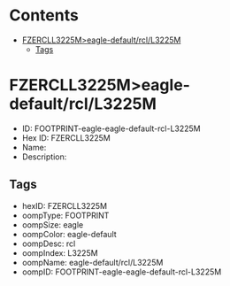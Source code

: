 



Contents
========

* [FZERCLL3225M>eagle-default/rcl/L3225M](#fzercll3225meagle-defaultrcll3225m)
	* [Tags](#tags)

# FZERCLL3225M>eagle-default/rcl/L3225M

- ID: FOOTPRINT-eagle-eagle-default-rcl-L3225M
- Hex ID: FZERCLL3225M
- Name: 
- Description: 

## Tags

- hexID: FZERCLL3225M
- oompType: FOOTPRINT
- oompSize: eagle
- oompColor: eagle-default
- oompDesc: rcl
- oompIndex: L3225M
- oompName: eagle-default/rcl/L3225M
- oompID: FOOTPRINT-eagle-eagle-default-rcl-L3225M
